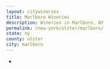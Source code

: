 ```yaml
---
layout: citywineries
title: Marlboro Wineries
description: Wineries in Marlboro, NY
permalink: /new-york/ulster/marlboro/
state: ny
county: ulster
city: marlboro
---
```

-
